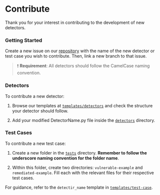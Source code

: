 # Contribute

Thank you for your interest in contributing to the development of new detectors.

### Getting Started

Create a new issue on our [repository](https://github.com/CoinFabrik/stacy) with the name of the new detector or test case you wish to contribute. Then, link a new branch to that issue.

> :exclamation: **Requirement**: All detectors should follow the CamelCase naming convention.

### Detectors

To contribute a new detector:

1. Browse our templates at [`templates/detectors`](https://github.com/CoinFabrik/stacy/tree/main/templates/detectors) and check the structure your detector should follow. 

2. Add your modified DetectorName.py file inside the [`detectors`](https://github.com/CoinFabrik/stacy/tree/main/src/stacy_analyzer/detectors) directory.

### Test Cases

To contribute a new test case:

1. Create a new folder in the [`tests`](https://github.com/CoinFabrik/stacy/tree/main/tests) directory. **Remember to follow the underscore naming convention for the folder name**.

2. Within this folder, create two directories: `vulnerable-example` and `remediated-example`. Fill each with the relevant files for their respective test cases. 

For guidance, refer to the `detectir_name` template in [`templates/test-case`](https://github.com/CoinFabrik/stacy/tree/main/templates/tests).
